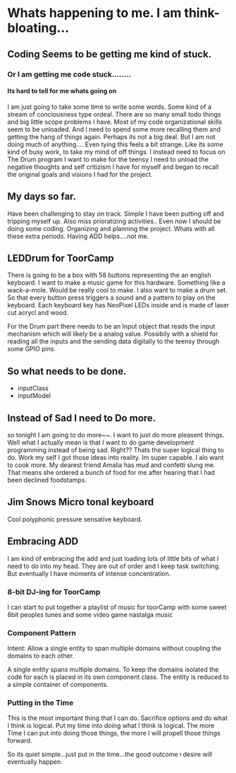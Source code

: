 # Whats happening to me. I am think-bloating...
## Coding Seems to be getting me kind of stuck.
### Or I am getting me code stuck........
#### Its hard to tell for me whats going on
I am just going to take some time to write some words.
Some kind of a stream of conciousness type ordeal.
There are so many small todo things and big little scope problems I have.
Most of my code organizational skills seem to be unloaded. And I need to
spend some more recalling them and getting the hang of things again. Perhaps
its not a big deal. But I am not doing much of anything.... Even tying this
feels a bit strange. Like its some kind of busy work, to take my mind of off
things. I instead need to focus on The Drum program I want to make for the
teensy I need to unload the negative thoughts and self critizism I have for
myself and began to recall the original goals and visions I had for the
project.

## My days so far.
Have been challenging to stay on track. Simple I have been putting off
and tripping myself up. Also miss prioratizing activities.. Even now I
should be doing some coding. Organizing and planning the project. Whats
with all these extra periods. Having ADD helps....not me.

## LEDDrum for ToorCamp
There is going to be a box with 58 buttons representing the an english keyboard.
I want to make a music game for this hardware. Something like a wack-a-mole.
Would be really cool to make. I also want to make a drum set. So that every button
press triggers a sound and a pattern to play on the keyboard. Each keyboard key
has NeoPixel LEDs inside and is made of laser cut acrycl and wood.

For the Drum part there needs to be an Input object that reads the input mechanism
which will likely be a analog value. Possibily with a shield for reading all the inputs
and the sending data digitally to the teensy through some GPIO pins.


## So what needs to be done.

- inputClass
- inputModel


## Instead of Sad I need to Do more.
so tonight I am going to do more~~. I want to just do more pleasent things.
Well what I actually mean is that I want to do game development programming
instead of being sad. Right?? Thats the super logical thing to do. Work my self
I got those ideas into reality. Im super capable. I alo want to cook more. My
dearest friend Amalia has mud and confetti slung me. That means she ordered a
bunch of food for me after hearing that I had been declined foodstamps.

## Jim Snows Micro tonal keyboard
Cool polyphonic pressure sensative keyboard.


## Embracing ADD
I am kind of embracing the add and just loading lots of little bits of what I need
to do into my head. They are out of order and I keep task switching. But eventually
I have moments of intense concentration.

### 8-bit DJ-ing for ToorCamp
I can start to put together a playlist of music for toorCamp
with some sweet 8bit peoples tunes and some video game nastalga music

### Component Pattern
Intent: Allow a single entity to span multiple domains without coupling the
domains to each other.

A single entity spans multiple domains. To keep the domains isolated the code
for each is placed in its own component class. The entity is reduced to a simple
container of components.

### Putting in the Time
This is the most important thing that I can do. Sacrifice options and do what
I think is logical. Put my time into doing what I think is logical. The more
Time I can put into doing those things, the more I will propell those things forward.

So its quiet simple...just put in the time...the good outcome i desire will eventually
happen.
